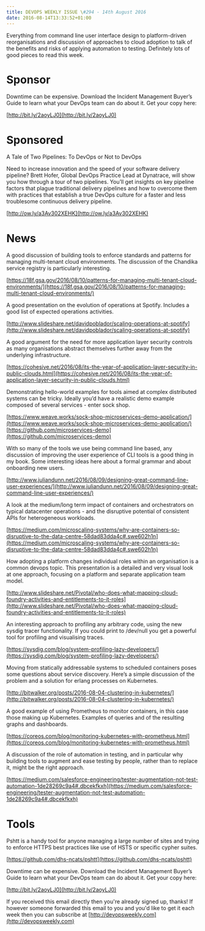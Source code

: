 ```yaml
---
title: DEVOPS WEEKLY ISSUE \#294 - 14th August 2016 
date: 2016-08-14T13:33:52+01:00
---
```


Everything from command line user interface design to platform-driven reorganisations and discussion of approaches to cloud adoption to talk of the benefits and risks of applying automation to testing. Definitely lots of good pieces to read this week.


Sponsor
======

Downtime can be expensive. Download the Incident Management Buyer’s Guide to learn what your DevOps team can do about it. Get your copy here:

[http://bit.ly/2aoyLJ0](http://bit.ly/2aoyLJ0)


Sponsored
========

A Tale of Two Pipelines: To DevOps or Not to DevOps

Need to increase innovation and the speed of your software delivery pipeline? Brett Hofer, Global DevOps Practice Lead at Dynatrace, will show you how through a tour of two pipelines. You’ll get insights on key pipeline factors that plague traditional delivery pipelines and how to overcome them with practices that establish a true DevOps culture for a faster and less troublesome continuous delivery pipeline.

[http://ow.ly/a3Av302XEHK](http://ow.ly/a3Av302XEHK)


News
====

A good discussion of building tools to enforce standards and patterns for managing multi-tenant cloud environments. The discussion of the Chandika service registry is particularly interesting.

[https://18f.gsa.gov/2016/08/10/patterns-for-managing-multi-tenant-cloud-environments/](https://18f.gsa.gov/2016/08/10/patterns-for-managing-multi-tenant-cloud-environments/)


A good presentation on the evolution of operations at Spotify. Includes a good list of expected operations activities.

[http://www.slideshare.net/davidpoblador/scaling-operations-at-spotify](http://www.slideshare.net/davidpoblador/scaling-operations-at-spotify)


A good argument for the need for more application layer security controls as many organisations abstract themselves further away from the underlying infrastructure.

[https://cohesive.net/2016/08/its-the-year-of-application-layer-security-in-public-clouds.html](https://cohesive.net/2016/08/its-the-year-of-application-layer-security-in-public-clouds.html)


Demonstrating hello-world examples for tools aimed at complex distributed systems can be tricky. Ideally you’d have a realistic demo example composed of several services - enter sock shop.

[https://www.weave.works/sock-shop-microservices-demo-application/](https://www.weave.works/sock-shop-microservices-demo-application/)
[https://github.com/microservices-demo](https://github.com/microservices-demo)


With so many of the tools we use being command line based, any discussion of improving the user experience of CLI tools is a good thing in my book. Some interesting ideas here about a formal grammar and about onboarding new users.

[http://www.juliandunn.net/2016/08/09/designing-great-command-line-user-experiences/](http://www.juliandunn.net/2016/08/09/designing-great-command-line-user-experiences/)


A look at the medium/long term impact of containers and orchestrators on typical datacenter operations - and the disruptive potential of consistent APIs for heterogeneous workloads.

[https://medium.com/microscaling-systems/why-are-containers-so-disruptive-to-the-data-centre-58dad83dda4c#.swe602h1n](https://medium.com/microscaling-systems/why-are-containers-so-disruptive-to-the-data-centre-58dad83dda4c#.swe602h1n)


How adopting a platform changes individual roles within an organisation is a common devops topic. This presentation is a detailed and very visual look at one approach, focusing on a platform and separate application team model.

[http://www.slideshare.net/Pivotal/who-does-what-mapping-cloud-foundry-activities-and-entitlements-to-it-roles](http://www.slideshare.net/Pivotal/who-does-what-mapping-cloud-foundry-activities-and-entitlements-to-it-roles)


An interesting approach to profiling any arbitrary code, using the new sysdig tracer functionality. If you could print to /dev/null you get a powerful tool for profiling and visualising traces.

[https://sysdig.com/blog/system-profiling-lazy-developers/](https://sysdig.com/blog/system-profiling-lazy-developers/)


Moving from statically addressable systems to scheduled containers poses some questions about service discovery. Here’s a simple discussion of the problem and a solution for erlang processes on Kubernetes.

[http://bitwalker.org/posts/2016-08-04-clustering-in-kubernetes/](http://bitwalker.org/posts/2016-08-04-clustering-in-kubernetes/)


A good example of using Prometheus to monitor containers, in this case those making up Kubernetes. Examples of queries and of the resulting graphs and dashboards.

[https://coreos.com/blog/monitoring-kubernetes-with-prometheus.html](https://coreos.com/blog/monitoring-kubernetes-with-prometheus.html)


A discussion of the role of automation in testing, and in particular why building tools to augment and ease testing by people, rather than to replace it, might be the right approach.

[https://medium.com/salesforce-engineering/tester-augmentation-not-test-automation-1de28269c9a4#.dbcekfkxh](https://medium.com/salesforce-engineering/tester-augmentation-not-test-automation-1de28269c9a4#.dbcekfkxh)


Tools
=====

Pshtt is a handy tool for anyone managing a large number of sites and trying to enforce HTTPS best practices like use of HSTS or specific cypher suites.

[https://github.com/dhs-ncats/pshtt](https://github.com/dhs-ncats/pshtt)



Downtime can be expensive. Download the Incident Management Buyer’s Guide to learn what your DevOps team can do about it. Get your copy here:

[http://bit.ly/2aoyLJ0](http://bit.ly/2aoyLJ0)


If you received this email directly then you're already signed up, thanks! If however someone forwarded this email to you and you'd like to get it each week then you can subscribe at [http://devopsweekly.com](http://devopsweekly.com)

